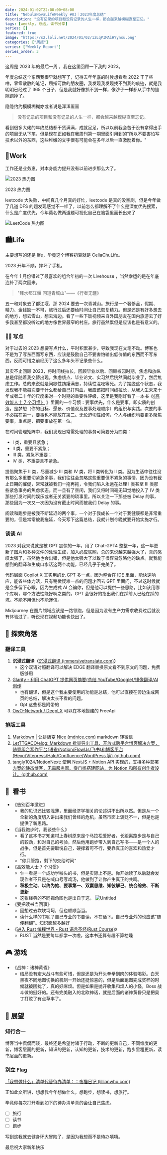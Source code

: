 ```yaml
---
date: 2024-01-02T22:00:00+08:00
title: "NebulaNovaLifeWeekly #03｜2023年度总结"
description: "没有记录的项目和没有记录的人生一样，都会越来越模糊直至忘记。"
tags: [weekly, 总结, 读书分享]
series: []
featured: true
image: "https://s2.loli.net/2024/01/02/1zLqPIMAiHYynsu.png"
categories: ["周报"]
series: ["Weekly Report"]
series_order: 3
---
```


这周是 2023 年的最后一周 ，我在这里回顾一下我的 2023。

年度总结这个东西我很早就想写了，记得去年年底的时候想看看 2022 干了些啥，零零散散的笔记，屈指可数的朋友圈，我发现我发现找不到我的痕迹，就是我明明已经过了 365 个日子，但是我就好像抓不到一样，像沙子一样都从手中的缝隙跑掉了。

隐隐约约模模糊糊亦或者说是浑浑噩噩

> 没有记录的项目和没有记录的人生一样，都会越来越模糊直至忘记。

看到很多大佬的年终总结都干货满满，成就足足，所以以前我会苦于没有拿得出手的项目无从下笔，但是现在正如我在我周刊第一期里面引用到的"所以不要害怕写技术以外的东西，这些稚嫩的文字很有可能会在多年以后一直激励着你。"

## 💼Work

工作还是业务崽，对本身能力提升没有以前进步那么大了。

![2023 热力图](https://s2.loli.net/2024/01/02/1zLqPIMAiHYynsu.png)

2023 热力图

leetcode 大失败，中间真几个月真的好忙，leetcode 是真的没空刷，但是今年做了几道 DFS 的题发现感觉不一样了，以前怎么都理解不了什么是深度优先搜索，什么是广度优先，今年莫名做两道题可视化自己在脑袋里面长出来了

![LeetCode 热力图](https://s2.loli.net/2024/01/02/nSLNU2emMKgHzR7.png)

## 🏙️Life

主要想写的还是 life，毕竟这个博客初衷就是 CeliaChuLife。

2023 开年不顺，摔坏了手机。

在今年 1 月份错过了最喜欢的组合年初的一次 Livehouse ，当然幸运的是在年底连补了两次回来。

> "拜水都江堰 问道青城山"——《行者无疆》

五一和对象去了都江堰，那 2024 要去一次青城山。旅行是一个奢侈品，假期、精力、金钱缺一不可，旅行过后还要给时间让自己恢复精力。但是还是有好多想去的地方，想去雪山，想去海边。看了一些下饭视频来自外国朋友在国内旅游去了好多我甚至都没听过的地方像世界最窄的村庄。旅行虽然累但是应该也是有意义的。

### ✍🏻 写点

对于过去的 2023 想要写点什么，平时积累甚少，导致我现在文笔不动。博客也不是为了写东西而写东西，应该是鼓励自己不要害怕输出低价值的东西而不写东西，反而可惜之前经历了这么多年头不记录些什么。

其实不止回顾 2023，将时间线拉长，回顾毕业以后、回顾校园时期，焦虑和放纵总是伴随着我交替出现。焦虑绩点、毕业论文、实习然后恍然间就毕业了，然后焦虑工作。总的来说就是间歇性踌躇满志，持续性混吃等死。为了摆脱这个状态，我发现我不能每次要干什么都给自己打鸡血，我应该把时间线拉长，从我人生未来十年或者二十年的尺度来对一个时期的重要性评级，这里是我刚好看了一本书《[《高效能人士 7 个习惯》](https://www.notion.so/7-bd4ee192d3434c53a561039a843bde46?pvs=21) 》里面的一个习惯：要事优先，什么是要事，即实质的创造，是梦想（你的目标、愿景、价值观及要事处理顺序）的组织与实践。次要的事不必摆在第一，要事也不能放在第二。无论迫切性如何，个人与组织均要更多聚焦要事，重点是，把要事放在第一位。

在时间管理矩阵中，我们发现日常需处理的事务可简要分为四类：

- Ⅰ 类，重要且紧急；
- Ⅱ 类，重要不紧急；
- Ⅲ 类，紧急不重要；
- Ⅳ 类，不重要且不紧急。

提倡聚焦于 Ⅱ 类，尽量减少 Ⅲ 类和 Ⅳ 类，将 Ⅰ 类转化为 Ⅱ 类。因为生活中往往没有那么多重要切紧急多事，我们往往会忽略这些重要但不紧急的事情，因为没有截止日期的催促，常常就被我们一拖再拖，令我们陷入永远在处理 Ⅰ 类甚至 Ⅲ 类那些紧急事务的焦虑状态。而一旦有了空闲，我们又将时间毫无知觉地投入了 Ⅳ 类那些打发时间的娱乐或者无关紧要的琐事里。所以关注一下那些被 Delay 的事，那些因为一次又一次因为没有截止时间而被我们 Delay 的事。

阅读和跑步是被我不断延迟的两个事，一个对于我成长一个对于我健康都是非常重要的，但是常常被我拖延，今天写下这篇总结，我就计划今晚就要开始实施才行。

### 谈谈 AI

2023 对我来说就是被 GPT 震惊的一年，用了 Chat-GPT4 整整一年，这一年更新了图片和多种文件的处理生成，加入必应联网，总的来说越来越强大了，真的感叹太强了，虽然他也会出错，但是他太强大了以致于很容易忽略他的缺点。就我能想到的翻译和生成口水话这两个功能，已经几乎于完美了。

代码层面 Copilot X 其实用的比 GPT 多一点，因为整合在 IDE 里面，能快速响应，能省些体力活，只有稍微疑难一点的问题才回去 GPT 里面问，不过这时候就是会多留下心眼，因为生成式 AI 会骗你，但是他可以提供一些思路，比如该用哪个库啊，哪个方法性能好啊之类的。GPT 会很好的指出我们在踩前人已经在踩的坑。不能不用但也不能迷信。

Midjourney 在图片领域应该是一路领跑，但是因为没有生产力需求收费过后就没有体验过了，听说现在视频功能也快出了。

## 🌟 探索角落

### 翻译工具

1. **沉浸式翻译（**[沉浸式翻译 (immersivetranslate.com)](https://immersivetranslate.com/)**）**
   - 这个双语对照翻译可以解决 EDGE 翻译替换原文看不到原文的问题，免费版够用
2. [Glarity - 利用 ChatGPT 提供网页摘要(总结 YouTube/Google)/镜像翻译/AI 创作](https://glarity.app/zh-CN)
   - 也有翻译，但是这个我主要使用的功能是总结，他可以直接在旁边生成网页的总结，解决太长不看的问题。
   - Gpt 这些都是附带的
3. [OwO-Network / DeepLX](https://github.com/OwO-Network/DeepLX) 可以在本地搭建的 FreeApi

### 排版工具

1. [Markdown | 让排版变 Nice (mdnice.com)](https://editor.mdnice.com/) markdown 转微信
2. [LetTTGACO/elog: Markdown 批量导出工具、开放式跨平台博客解决方案，随意组合写作平台(语雀/Notion/FlowUs/飞书)和博客平台(Hexo/Vitepress/Halo/Confluence/WordPress 等) (github.com)](https://github.com/LetTTGACO/elog)
3. [tangly1024/NotionNext: 使用 NextJS + Notion API 实现的，支持多种部署方案的静态博客，无需服务器、零门槛搭建网站，为 Notion 和所有创作者设计。(github.com)](https://github.com/tangly1024/NotionNext)

## 📖  看书

- 《告别百年激进》
  - 我的见识还比较浅薄，里面经济学相关的论述讲不出所以然。但是从一个全新的角度切入讲出来我们曾经的危机，虽然市面上褒贬不一，但是也是提供了新思路。
- 《当我跑步时，我谈些什么》
  - 看了这本书才知道村上春树原来是个马拉松爱好者，长距离跑步是与自己的较劲，和对自己的考验，然后他用跑步带入到自己写书——是一个人的战争，但是首先要取悦自己，硬撑着可不行，要靠真正的喜欢和热爱才行。
  - "你只管跑，剩下的交给时间"
- 《高效能人士 7 个习惯》
  - 乍一看是一个成功学噱头的书，但是实际上不是。你开始读了以后就会发现作者不只是在喊口号写鸡汤，他做到了让你产生真正的共鸣。
  - **积极主动、以终为始、要事第一、双赢思维、知彼解己、统合综效、不断更新**
  - 这张经典的不同视角图也是出自于这。
    ![Untitled](https://s2.loli.net/2024/01/02/gZI4LMAhOEHbRmq.png)
- 《要把读书当回事》
  - 回想过去坎坎坷坷，但也顺顺当当。
  - 读什么样的书呢？自己专业的书要读，不在话下。自己专业外的也应该"随便翻翻"。知识面越多越好
- 《[进入 Rust 编程世界 - Rust 语言圣经(Rust Course)](https://course.rs/into-rust.html)》
  - RUST 当然是要每年都学一次啦，这本书还算有趣不算枯燥

## 🎮 游戏

- 《战神：诸神黄昏》
  - 结局没有宏大战斗有些可惜，但是还是为开头拳拳到肉的体验喝彩。白天黑夜不同地图切换的机制一开始还挺惊喜的，但是后面跑图完成奖杯的时候就被困扰了，真的好麻烦。但是如果是抛开收集和烦人的小怪，Boss 战斗做的挺好的。还有完美融入的北欧神话，就是后面的诸神黄昏只是把奥丁打败了有点草率了。

## 📆 展望

### 知行合一

博客当中侃侃而谈，最终还是希望付诸于行动，不断的更新自己，不同维度的更新，博客层面的更新，知识的更新，认知的更新，技术的更新，跑步里程更新，读书层面的更新。

### 别立 Flag

[「我想做什么」清单代替待办清单：：夜猫日记 (lillianwho.com)](https://lillianwho.com/posts/i-want-list/)

正如此文所讲，想想我今年想做什么，想跑步，想读书，想旅行。

毕竟你每次打开看到如下的待办清单真的会让自己焦虑。

- [ ] 旅行
- [ ] 读书
- [ ] 跑步

写到这我就去健身环大冒险了，是因为我想而不是待办嘻嘻。

最后祝大家新年快乐
